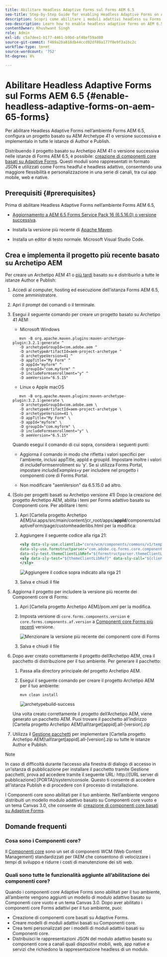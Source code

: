 ```yaml
---
title: Abilitare Headless Adaptive Forms sul Forms AEM 6.5
seo-title: Step-by-Step Guide for enabling Headless Adaptive Forms on AEM 6.5 Forms
description: Scopri come abilitare i moduli adattivi headless su Forms AEM 6.5 con la nostra guida dettagliata. Il nostro tutorial illustra il processo, semplificando l’integrazione di questa potente funzione nel sito web e migliorando l’esperienza utente.
seo-description: Learn how to enable headless adaptive forms on AEM 6.5 Forms with our step-by-step guide. Our tutorial walks you through the process, making it easy to integrate this powerful feature into your website and improve your user experience.
contentOwner: Khushwant Singh
role: Admin
exl-id: c5a7dee1-b177-4461-b9bd-af40ef59ad80
source-git-commit: f489a2ba818db44ccd92df80a177f0e9f3a1bc2c
workflow-type: tm+mt
source-wordcount: '752'
ht-degree: 4%

---
```


# Abilitare Headless Adaptive Forms sul Forms AEM 6.5 {#enable-headless-adaptive-forms-on-aem-65-forms}

Per abilitare Headless Adaptive Forms nell’ambiente Forms AEM 6.5, configura un progetto basato su AEM Archetype 41 o versione successiva e implementalo in tutte le istanze di Author e Publish.

Distribuendo il progetto basato su Archetipo AEM 41 o versione successiva nelle istanze di Forms AEM 6.5, è possibile: [creazione di componenti core basati su Adaptive Forms](create-a-headless-adaptive-form.md). Questi moduli sono rappresentati in formato JSON e utilizzati come Forms headful e headless adattivo, consentendo una maggiore flessibilità e personalizzazione in una serie di canali, tra cui app mobile, web e native.

## Prerequisiti {#prerequisites}

Prima di abilitare Headless Adaptive Forms nell’ambiente Forms AEM 6.5,

* [Aggiornamento a AEM 6.5 Forms Service Pack 16 (6.5.16.0) o versione successiva](https://experienceleague.adobe.com/docs/experience-manager-65/release-notes/aem-forms-current-service-pack-installation-instructions.html).

* Installa la versione più recente di [Apache Maven](https://maven.apache.org/download.cgi).

* Installa un editor di testo normale. Microsoft Visual Studio Code.

## Crea e implementa il progetto più recente basato su Archetipo AEM

Per creare un Archetipo AEM 41 o [più tardi](https://github.com/adobe/aem-project-archetype) basato su e distribuirlo a tutte le istanze Author e Publish:

1. Accedi al computer, hosting ed esecuzione dell’istanza Forms AEM 6.5, come amministratore.
1. Apri il prompt dei comandi o il terminale.
1. Esegui il seguente comando per creare un progetto basato su Archetipo 41 AEM:

   * Microsoft Windows

   ```Shell
      mvn -B org.apache.maven.plugins:maven-archetype-plugin:3.2.1:generate ^
      -D archetypeGroupId=com.adobe.aem ^
      -D archetypeArtifactId=aem-project-archetype ^
      -D archetypeVersion=41 ^
      -D appTitle="My Form" ^
      -D appId="myform" ^
      -D groupId="com.myform" ^
      -D includeFormsenrollment="y" ^
      -D aemVersion="6.5.15" 
   ```

   * Linux o Apple macOS

   ```Shell
      mvn -B org.apache.maven.plugins:maven-archetype-plugin:3.2.1:generate \
      -D archetypeGroupId=com.adobe.aem \
      -D archetypeArtifactId=aem-project-archetype \
      -D archetypeVersion=41 \
      -D appTitle="My Form" \
      -D appId="myform" \
      -D groupId="com.myform" \
      -D includeFormsenrollment="y" \
      -D aemVersion="6.5.15" 
   ```

   Quando esegui il comando di cui sopra, considera i seguenti punti:

   * Aggiorna il comando in modo che rifletta i valori specifici per l&#39;ambiente, inclusi appTitle, appId e groupId. Impostare inoltre i valori di includeFormsenrollment su &#39;y&#39;. Se si utilizza Forms Portal, impostare _includeExamples=y_ per includere nel progetto i componenti core di Forms Portal.

   * Non modificare &quot;aemVersion&quot; da 6.5.15.0 ad altro.

1. (Solo per progetti basati su Archetipo versione 41) Dopo la creazione del progetto Archetipo AEM, abilita i temi per Forms adattivo basato su Componenti core. Per abilitare i temi:

   1. Apri [Cartella progetto Archetipo AEM]/ui.apps/src/main/content/jcr_root/apps/__appId__/components/adaptiveForm/page/customheaderlibs.html per la modifica:

   1. Aggiungere il seguente codice alla riga 21:

      ```XML
      <sly data-sly-use.clientlib="core/wcm/components/commons/v1/templates/clientlib.html"
      data-sly-use.formstructparser="com.adobe.cq.forms.core.components.models.form.FormStructureParser"
      data-sly-test.themeClientLibRef="${formstructparser.themeClientLibRefFromFormContainer}">
      <sly data-sly-test="${themeClientLibRef}" data-sly-call="${clientlib.css @ categories=themeClientLibRef}"/>
      </sly>
      ```

      ![Aggiungere il codice sopra indicato alla riga 21](/help/assets/code-to-enable-themes.png)

   1. Salva e chiudi il file 

1. Aggiorna il progetto per includere la versione più recente dei Componenti core di Forms:

   1. Apri [Cartella progetto Archetipo AEM]/pom.xml per la modifica.
   1. Imposta versione di `core.forms.components.version` e `core.forms.components.af.version` a [Componenti core Forms più recenti](https://github.com/adobe/aem-core-forms-components/tree/release/650) versione.

      ![Menzionare la versione più recente dei componenti core di Forms](/help/assets/latest-forms-component-version.png)

   1. Salva e chiudi il file 


1. Dopo aver creato correttamente il progetto dell’Archetipo AEM, crea il pacchetto di distribuzione per il tuo ambiente. Per generare il pacchetto:

   1. Passa alla directory principale del progetto Archetipo AEM.


   1. Esegui il seguente comando per creare il progetto Archetipo AEM per il tuo ambiente:

      ```Shell
      mvn clean install
      ```

      ![archetypebuild-success](assets/corecomponent-build-successful.png)


   Una volta creato correttamente il progetto dell’Archetipo AEM, viene generato un pacchetto AEM. Puoi trovare il pacchetto all’indirizzo [Cartella progetto Archetipo AEM]\all\target\[appid].all-[version].zip

1. Utilizza il [Gestione pacchetti](https://experienceleague.adobe.com/docs/experience-manager-65/administering/contentmanagement/package-manager.html?lang=it) per implementare [Cartella progetto Archetipo AEM]\all\target\[appid].all-[version].zip su tutte le istanze Author e Publish.

>[!NOTE]
>
>
>
>In caso di difficoltà durante l’accesso alla finestra di dialogo di accesso in un’istanza di pubblicazione per installare il pacchetto tramite Gestione pacchetti, prova ad accedere tramite il seguente URL: http://[URL server di pubblicazione]:[PORTA]/system/console. Questo ti consente di accedere all’istanza Publish e di procedere con il processo di installazione.


I Componenti core sono abilitati per il tuo ambiente. Nell’ambiente vengono distribuiti un modello modulo adattivo basato su Componenti core vuoto e un tema Canvas 3.0, che consente di: [creazione di componenti core basati su Adaptive Forms](create-a-headless-adaptive-form.md).

## Domande frequenti

### Cosa sono i Componenti core?

Il [Componenti core](https://experienceleague.adobe.com/docs/experience-manager-core-components/using/introduction.html?lang=it) sono un set di componenti WCM (Web Content Management) standardizzati per l’AEM che consentono di velocizzare i tempi di sviluppo e ridurre i costi di manutenzione dei siti web.

### Quali sono tutte le funzionalità aggiunte all’abilitazione dei componenti core?


Quando i componenti core Adaptive Forms sono abilitati per il tuo ambiente, all’ambiente vengono aggiunti un modello di modulo adattivo basato su Componenti core vuoto e un tema Canvas 3.0. Dopo aver abilitato i componenti core Forms adattivi per il tuo ambiente, puoi:

* Creazione di componenti core basati su Adaptive Forms.
* Creare modelli di moduli adattivi basati su Componenti core.
* Crea temi personalizzati per i modelli di moduli adattivi basati su Componenti core.
* Distribuisci le rappresentazioni JSON del modulo adattivo basato su componenti core a canali quali dispositivi mobili, web, app native e servizi che richiedono la rappresentazione headless di un modulo.
